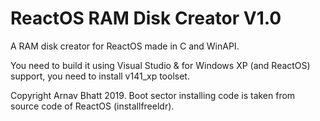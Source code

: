 # ReactOS RAM Disk Creator V1.0
A RAM disk creator for ReactOS made in C and WinAPI.

You need to build it using Visual Studio & for Windows XP (and ReactOS) support, you need to install v141_xp toolset.

Copyright Arnav Bhatt 2019. Boot sector installing code is taken from source code of ReactOS (installfreeldr).
 